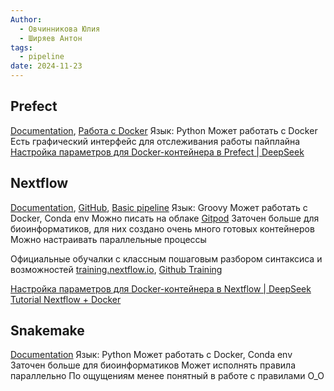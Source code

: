 ```yaml
---
Author:
  - Овчинникова Юлия
  - Ширяев Антон
tags:
  - pipeline
date: 2024-11-23
---
```

## Prefect

[Documentation](https://docs.prefect.io/v3/get-started/index), [Работа с Docker](https://prefect-python-sdk-docs.netlify.app/prefect_docker/containers/)
Язык: Python
Может работать с Docker
Есть графический интерфейс для отслеживания работы пайплайна
[Настройка параметров для Docker-контейнера в Prefect | DeepSeek](Prefect%20Настройка%20параметров%20для%20Docker-контейнера.md)

## Nextflow

[Documentation](https://nextflow.io/docs/latest/overview.html), [GitHub](https://github.com/nextflow-io/nextflow), [Basic pipeline](https://nextflow.io/example1.html)
Язык: Groovy
Может работать с Docker, Conda env
Можно писать на облаке [Gitpod](https://training.nextflow.io/envsetup/01_setup/#creating-a-gitpod-account)
Заточен больше для биоинформатиков, для них создано очень много готовых контейнеров
Можно настраивать параллельные процессы

Официальные обучалки с классным пошаговым разбором синтаксиса и возможностей 
[training.nextflow.io](https://training.nextflow.io/hello_nextflow/02_hello_world/),  [Github Training](https://github.com/nextflow-io/training)

[Настройка параметров для Docker-контейнера в Nextflow | DeepSeek](Nextflow%20Настройка%20параметров%20для%20Docker-контейнера.md)
[Tutorial Nextflow + Docker](https://github.com/serjisa/nextflow.tutorial)

## Snakemake

[Documentation](https://snakemake.readthedocs.io/en/stable/)
Язык: Python
Может работать с Docker, Conda env
Заточен больше для биоинформатиков
Может исполнять правила параллельно
По ощущениям менее понятный в работе с правилами O_O

